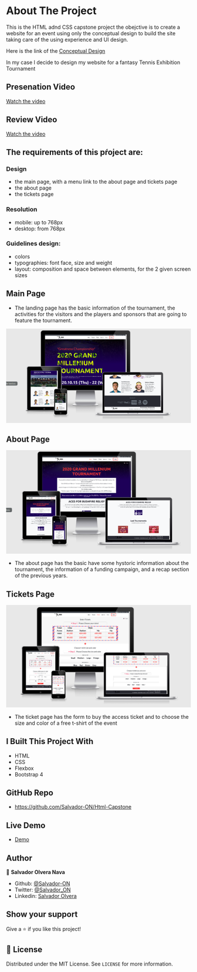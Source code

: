 # About The Project

This is the HTML adnd CSS capstone project the obejctive is to create a website for an event using only the conceptual design to build the site taking care of the using experience and UI design.

Here is the link of the [Conceptual Design](https://www.behance.net/gallery/29845175/CC-Global-Summit-2015)

In my case I decide to design my website for a fantasy Tennis Exhibition Tournament

## Presenation Video

[Watch the video](https://youtu.be/ViLa-gzLxNY)

## Review Video 

[Watch the video](https://youtu.be/3-EfLdOKx98)

## The requirements of this pŕoject are:

### Design
- the main page, with a menu link to the about page and tickets page
- the about page
- the tickets page

### Resolution
- mobile: up to 768px
- desktop: from 768px

### Guidelines design:

- colors
- typographies: font face, size and weight
- layout: composition and space between elements, for the 2 given screen sizes


## Main Page

- The landing page has the basic information of the tournament, the activities for the visitors and the players and sponsors that are going to feature the tournament.

![screenshot](screenshots/main-page.png)

## About Page

![screenshot](screenshots/about-page.png)

- The about page has the basic have some hystoric information about the tournament, the information of a funding campaign, and a recap section of the previous years.

## Tickets Page

![screenshot](screenshots/ticktes-page.png)

- The ticket page has the form to buy the access ticket and to choose the size and color of a free t-shirt of the event


## I Built This Project With

- HTML
- CSS
- Flexbox
- Bootstrap 4

## GitHub Repo

- https://github.com/Salvador-ON/Html-Capstone

## Live Demo

- [Demo](https://rawcdn.githack.com/Salvador-ON/Html-Capstone/7bc00eaf24a9bfc5291bae1a269fe77b398e1965/index.html)

## Author

👤 **Salvador Olvera Nava**

- Github: [@Salvador-ON](https://github.com/Salvador-ON)
- Twitter: [@Salvador_ON](https://twitter.com/Salvador_ON)
- Linkedin: [Salvador Olvera](https://www.linkedin.com/in/salvador-olvera-n)

## Show your support

Give a ⭐️ if you like this project!


## 📝 License

Distributed under the MIT License. See `LICENSE` for more information.
